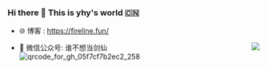 ### Hi there 👋 This is yhy's world 🇨🇳
- :globe_with_meridians: 博客 : https://fireline.fun/
<img align="right" src="https://github-readme-stats.vercel.app/api?username=yhy0&show_icons=true&icon_color=CE1D2D&text_color=718096&bg_color=ffffff&hide_title=true" />

- :tada: 微信公众号: 谁不想当剑仙  
![qrcode_for_gh_05f7cf7b2ec2_258](https://rawcdn.githack.com/yhy0/PicGoImg/ed84a34833e3682fa0638d825f6e0ccfceaa18c1/goby/20210310205241.jpg)

<!--
- :octocat: My Github:  
[![myslef's GitHub stats](https://github-readme-stats.vercel.app/api?username=yhy0)](https://github.com/anuraghazra/github-readme-stats)
-->
<!--
**yhy0/yhy0** is a ✨ _special_ ✨ repository because its `README.md` (this file) appears on your GitHub profile.

Here are some ideas to get you started:

- 🔭 I’m currently working on ...
- 🌱 I’m currently learning ...
- 👯 I’m looking to collaborate on ...
- 🤔 I’m looking for help with ...
- 💬 Ask me about ...
- 📫 How to reach me: ...
- 😄 Pronouns: ...
- ⚡ Fun fact: ...
-->
